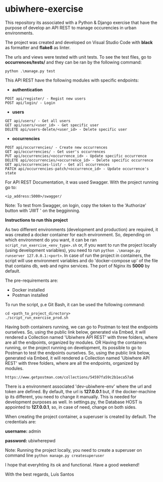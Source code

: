 # ubiwhere-exercise
This repository its associated with a Python &amp; Django exercise that have the purpose of develop an API REST to manage occurencies in urban environments. 

The project was created and developed on Visual Studio Code with **black** as formatter and **flake8** as linter.

The urls and views were tested with unit tests. To see the test files, go to **occurrences/tests/** and they can be ran by the following command: 
```
python .\manage.py test
```

This API REST have the following modules with specific endpoints:
-  **authentication**
```
POST api/register/ - Regist new users
POST api/login/ - Login
```
-  **users**
```
GET api/users/ - Get all users
GET api/users/<user_id> - Get specific user
DELETE api/users-delete/<user_id> - Delete specific user
```
-  **occurrencies**
```
POST api/occurrencies/ - Create new occurrences
GET api/occurrencies/ - Get user's occurrences
PUT api/occurrencies/<occurrence_id> - Update specific occurrence
DELETE api/occurrencies/<occurrence_id> - Delete specific occurrence
GET api/occurrencies-list/ - Get all occurrences
PATCH api/occurrencies-patch/<occurrence_id> - Update occurrence's state
```

For API REST Documentation, it was used Swagger. With the project running go to:
```
<ip_address:5000>/swagger/
```
Note: To test from Swagger, on login, copy the token to the 'Authorize' button with 'JWT ' on the begginning.

**Instructions to run this project**

As two different environments (development and production) are required, it was created a docker container for each environment. So, depending on which environment do you want, it can be ran ```script_run_exercise_<env_type>.sh``` or, if you want to run the project locally (using development variables), you need to run ```python .\manage.py runserver 127.0.0.1:<port>```. In case of run the project in containers, the script will use environment variables and do 'docker-compose up' of the file that contains db, web and nginx services. The port of Nginx its **5000** by default.

The pre-requirements are:
- Docker installed
- Postman installed

To run the script, p.e Git Bash, it can be used the following command:
```
cd <path_to_project_directory>
./script_run_exercise_prod.sh
```

Having both containers running, we can go to Postman to test the endpoints ourselves. So, using the public link below, generated via Embed, it will rendered a Collection named 'Ubiwhere API REST' with three folders, where are all the endpoints, organized by modules.
OR
Having the containers running, or the project running on development, its possible to go to Postman to test the endpoints ourselves. So, using the public link below, generated via Embed, it will rendered a Collection named 'Ubiwhere API REST' with three folders, where are all the endpoints, organized by modules.
```
https://www.getpostman.com/collections/54597fa59c2b1eca57a6
```
There is a environment associated 'dev-ubiwhere-env' where the url and token are defined. By default, the url is **127.0.0.1** but, if the docker-machine ip its different, you need to change it manually. This is needed for development purposes as well. In settings.py, the Database HOST is appointed to **127.0.0.1**, so, in case of need, change on both sides.

When creating the project container, a superuser is created by default. The credentials are:

**username:** admin

**password:** ubiwherepwd

Note: Running the project locally, you need to create a superuser on command line ```python manage.py createsuperuser```

I hope that everyhting its ok and functional.
Have a good weekend!

With the best regards,
Luís Santos
